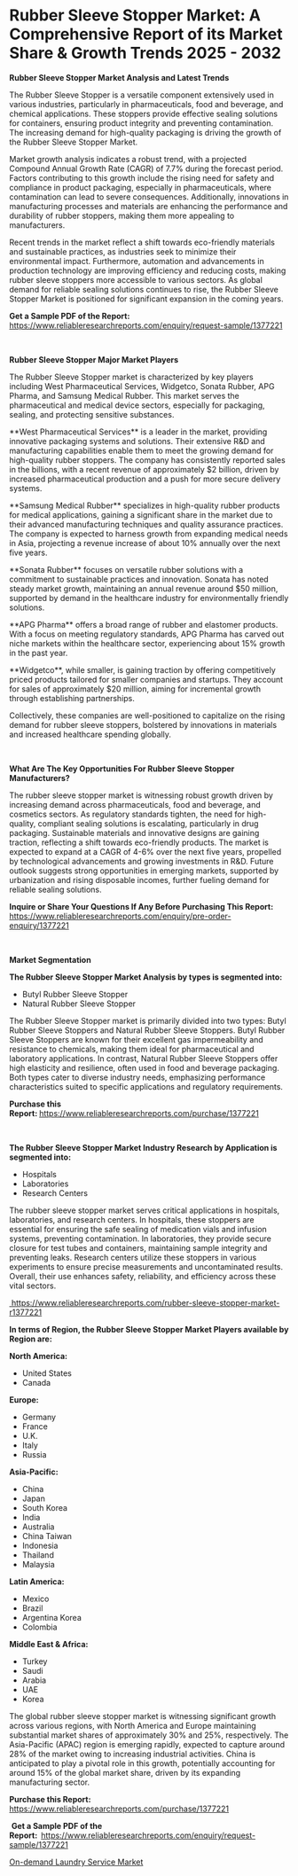 <p><h1>Rubber Sleeve Stopper Market: A Comprehensive Report of its Market Share & Growth Trends 2025 - 2032</h1></p><p><strong>Rubber Sleeve Stopper Market Analysis and Latest Trends</strong></p>
<p><p>The Rubber Sleeve Stopper is a versatile component extensively used in various industries, particularly in pharmaceuticals, food and beverage, and chemical applications. These stoppers provide effective sealing solutions for containers, ensuring product integrity and preventing contamination. The increasing demand for high-quality packaging is driving the growth of the Rubber Sleeve Stopper Market.</p><p>Market growth analysis indicates a robust trend, with a projected Compound Annual Growth Rate (CAGR) of 7.7% during the forecast period. Factors contributing to this growth include the rising need for safety and compliance in product packaging, especially in pharmaceuticals, where contamination can lead to severe consequences. Additionally, innovations in manufacturing processes and materials are enhancing the performance and durability of rubber stoppers, making them more appealing to manufacturers.</p><p>Recent trends in the market reflect a shift towards eco-friendly materials and sustainable practices, as industries seek to minimize their environmental impact. Furthermore, automation and advancements in production technology are improving efficiency and reducing costs, making rubber sleeve stoppers more accessible to various sectors. As global demand for reliable sealing solutions continues to rise, the Rubber Sleeve Stopper Market is positioned for significant expansion in the coming years.</p></p>
<p><strong>Get a Sample PDF of the Report:&nbsp;</strong> <a href="https://www.reliableresearchreports.com/enquiry/request-sample/1377221?utm_campaign=1581&utm_medium=2&utm_source=Github&utm_content=ia&utm_term=13012025&utm_id=rubber-sleeve-stopper">https://www.reliableresearchreports.com/enquiry/request-sample/1377221</a></p>
<p>&nbsp;</p>
<p><strong>Rubber Sleeve Stopper Major Market Players</strong></p>
<p><p>The Rubber Sleeve Stopper market is characterized by key players including West Pharmaceutical Services, Widgetco, Sonata Rubber, APG Pharma, and Samsung Medical Rubber. This market serves the pharmaceutical and medical device sectors, especially for packaging, sealing, and protecting sensitive substances.</p><p>**West Pharmaceutical Services** is a leader in the market, providing innovative packaging systems and solutions. Their extensive R&D and manufacturing capabilities enable them to meet the growing demand for high-quality rubber stoppers. The company has consistently reported sales in the billions, with a recent revenue of approximately $2 billion, driven by increased pharmaceutical production and a push for more secure delivery systems.</p><p>**Samsung Medical Rubber** specializes in high-quality rubber products for medical applications, gaining a significant share in the market due to their advanced manufacturing techniques and quality assurance practices. The company is expected to harness growth from expanding medical needs in Asia, projecting a revenue increase of about 10% annually over the next five years.</p><p>**Sonata Rubber** focuses on versatile rubber solutions with a commitment to sustainable practices and innovation. Sonata has noted steady market growth, maintaining an annual revenue around $50 million, supported by demand in the healthcare industry for environmentally friendly solutions.</p><p>**APG Pharma** offers a broad range of rubber and elastomer products. With a focus on meeting regulatory standards, APG Pharma has carved out niche markets within the healthcare sector, experiencing about 15% growth in the past year.</p><p>**Widgetco**, while smaller, is gaining traction by offering competitively priced products tailored for smaller companies and startups. They account for sales of approximately $20 million, aiming for incremental growth through establishing partnerships.</p><p>Collectively, these companies are well-positioned to capitalize on the rising demand for rubber sleeve stoppers, bolstered by innovations in materials and increased healthcare spending globally.</p></p>
<p>&nbsp;</p>
<p><strong>What Are The Key Opportunities For Rubber Sleeve Stopper Manufacturers?</strong></p>
<p><p>The rubber sleeve stopper market is witnessing robust growth driven by increasing demand across pharmaceuticals, food and beverage, and cosmetics sectors. As regulatory standards tighten, the need for high-quality, compliant sealing solutions is escalating, particularly in drug packaging. Sustainable materials and innovative designs are gaining traction, reflecting a shift towards eco-friendly products. The market is expected to expand at a CAGR of 4-6% over the next five years, propelled by technological advancements and growing investments in R&D. Future outlook suggests strong opportunities in emerging markets, supported by urbanization and rising disposable incomes, further fueling demand for reliable sealing solutions.</p></p>
<p><strong>Inquire or Share Your Questions If Any Before Purchasing This Report:</strong> <a href="https://www.reliableresearchreports.com/enquiry/pre-order-enquiry/1377221?utm_campaign=1581&utm_medium=2&utm_source=Github&utm_content=ia&utm_term=13012025&utm_id=rubber-sleeve-stopper">https://www.reliableresearchreports.com/enquiry/pre-order-enquiry/1377221</a></p>
<p>&nbsp;</p>
<p><strong>Market Segmentation</strong></p>
<p><strong>The Rubber Sleeve Stopper Market Analysis by types is segmented into:</strong></p>
<p><ul><li>Butyl Rubber Sleeve Stopper</li><li>Natural Rubber Sleeve Stopper</li></ul></p>
<p><p>The Rubber Sleeve Stopper market is primarily divided into two types: Butyl Rubber Sleeve Stoppers and Natural Rubber Sleeve Stoppers. Butyl Rubber Sleeve Stoppers are known for their excellent gas impermeability and resistance to chemicals, making them ideal for pharmaceutical and laboratory applications. In contrast, Natural Rubber Sleeve Stoppers offer high elasticity and resilience, often used in food and beverage packaging. Both types cater to diverse industry needs, emphasizing performance characteristics suited to specific applications and regulatory requirements.</p></p>
<p><strong>Purchase this Report:&nbsp;</strong><a href="https://www.reliableresearchreports.com/purchase/1377221?utm_campaign=1581&utm_medium=2&utm_source=Github&utm_content=ia&utm_term=13012025&utm_id=rubber-sleeve-stopper">https://www.reliableresearchreports.com/purchase/1377221</a></p>
<p>&nbsp;</p>
<p><strong>The Rubber Sleeve Stopper Market Industry Research by Application is segmented into:</strong></p>
<p><ul><li>Hospitals</li><li>Laboratories</li><li>Research Centers</li></ul></p>
<p><p>The rubber sleeve stopper market serves critical applications in hospitals, laboratories, and research centers. In hospitals, these stoppers are essential for ensuring the safe sealing of medication vials and infusion systems, preventing contamination. In laboratories, they provide secure closure for test tubes and containers, maintaining sample integrity and preventing leaks. Research centers utilize these stoppers in various experiments to ensure precise measurements and uncontaminated results. Overall, their use enhances safety, reliability, and efficiency across these vital sectors.</p></p>
<p><a href="https://www.reliableresearchreports.com/rubber-sleeve-stopper-market-r1377221?utm_campaign=1581&utm_medium=2&utm_source=Github&utm_content=ia&utm_term=13012025&utm_id=rubber-sleeve-stopper">&nbsp;https://www.reliableresearchreports.com/rubber-sleeve-stopper-market-r1377221</a></p>
<p><strong>In terms of Region, the Rubber Sleeve Stopper Market Players available by Region are:</strong></p>
<p>
    <p> <strong> North America: </strong>
        <ul>
            <li>United States</li>
            <li>Canada</li>
        </ul>
        </p> 
    <p> <strong> Europe: </strong>
        <ul>
            <li>Germany</li>
            <li>France</li>
            <li>U.K.</li>
            <li>Italy</li>
            <li>Russia</li>
        </ul>
        </p> 
    <p> <strong> Asia-Pacific: </strong>
        <ul>
            <li>China</li>
            <li>Japan</li>
            <li>South Korea</li>
            <li>India</li>
            <li>Australia</li>
            <li>China Taiwan</li>
            <li>Indonesia</li>
            <li>Thailand</li>
            <li>Malaysia</li>
        </ul>
        </p> 
    <p> <strong> Latin America: </strong>
        <ul>
            <li>Mexico</li>
            <li>Brazil</li>
            <li>Argentina Korea</li>
            <li>Colombia</li>
        </ul>
        </p> 
    <p> <strong> Middle East & Africa: </strong>
        <ul>
            <li>Turkey</li>
            <li>Saudi</li>
            <li>Arabia</li>
            <li>UAE</li>
            <li>Korea</li>
        </ul>
    </p>
    </p>
<p><p>The global rubber sleeve stopper market is witnessing significant growth across various regions, with North America and Europe maintaining substantial market shares of approximately 30% and 25%, respectively. The Asia-Pacific (APAC) region is emerging rapidly, expected to capture around 28% of the market owing to increasing industrial activities. China is anticipated to play a pivotal role in this growth, potentially accounting for around 15% of the global market share, driven by its expanding manufacturing sector.</p></p>
<p><strong>Purchase this Report: </strong><a href="https://www.reliableresearchreports.com/purchase/1377221?utm_campaign=1581&utm_medium=2&utm_source=Github&utm_content=ia&utm_term=13012025&utm_id=rubber-sleeve-stopper">https://www.reliableresearchreports.com/purchase/1377221</a></p>
<p>&nbsp;<strong>Get a Sample PDF of the Report:&nbsp;&nbsp;</strong><a href="https://www.reliableresearchreports.com/enquiry/request-sample/1377221?utm_campaign=1581&utm_medium=2&utm_source=Github&utm_content=ia&utm_term=13012025&utm_id=rubber-sleeve-stopper">https://www.reliableresearchreports.com/enquiry/request-sample/1377221</a></p>
<p><strong></strong></p>
<p><p><a href="https://github.com/willjis/Market-Research-Report-List-1/blob/main/on-demand-laundry-service-market.md?utm_campaign=1581&utm_medium=2&utm_source=Github&utm_content=ia&utm_term=13012025&utm_id=rubber-sleeve-stopper">On-demand Laundry Service Market</a></p></p>